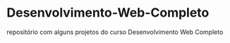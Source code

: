 # Desenvolvimento-Web-Completo
repositório com alguns projetos do curso Desenvolvimento Web Completo

